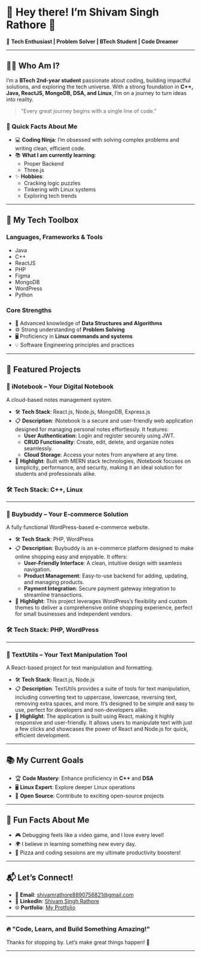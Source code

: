 # 🌟 Hey there! I’m **Shivam Singh Rathore** 👋

🚀 **Tech Enthusiast | Problem Solver | BTech Student | Code Dreamer**

---

## 🧑‍💻 Who Am I?

I’m a **BTech 2nd-year student** passionate about coding, building impactful solutions, and exploring the tech universe. With a strong foundation in **C++, Java, ReactJS, MongoDB, DSA, and Linux**, I’m on a journey to turn ideas into reality.

> “Every great journey begins with a single line of code.”

### 🎯 Quick Facts About Me
- 💻 **Coding Ninja**: I’m obsessed with solving complex problems and writing clean, efficient code.
- 📚 **What I am currently learning**:
  - Proper Backend
  - Three.js
- ✨ **Hobbies**:
  - Cracking logic puzzles
  - Tinkering with Linux systems
  - Exploring tech trends

---

## 🚀 My Tech Toolbox

### **Languages, Frameworks & Tools**
- Java
- C++
- ReactJS
- PHP
- Figma
- MongoDB
- WordPress
- Python

### **Core Strengths**
- 📌 Advanced knowledge of **Data Structures and Algorithms**
- ⚙️ Strong understanding of **Problem Solving**
- 🖥️ Proficiency in **Linux commands and systems**
- 💡 Software Engineering principles and practices

---

## 🌟 Featured Projects

### **🔧 iNotebook – Your Digital Notebook**
A cloud-based notes management system.

- 🛠️ **Tech Stack**: React.js, Node.js, MongoDB, Express.js
- 📋 **Description**: iNotebook is a secure and user-friendly web application designed for managing personal notes effortlessly. It features:
  - **User Authentication**: Login and register securely using JWT.
  - **CRUD Functionality**: Create, edit, delete, and organize notes seamlessly.
  - **Cloud Storage**: Access your notes from anywhere at any time.
- 🌟 **Highlight**: Built with MERN stack technologies, iNotebook focuses on simplicity, performance, and security, making it an ideal solution for students and professionals alike.

### **🛠️ Tech Stack**: C++, Linux

---

### **🔧 Buybuddy – Your E-commerce Solution**
A fully functional WordPress-based e-commerce website.

- 🛠️ **Tech Stack**: PHP, WordPress
- 📋 **Description**: Buybuddy is an e-commerce platform designed to make online shopping easy and enjoyable. It offers:
  - **User-Friendly Interface**: A clean, intuitive design with seamless navigation.
  - **Product Management**: Easy-to-use backend for adding, updating, and managing products.
  - **Payment Integration**: Secure payment gateway integration to streamline transactions.
- 🌟 **Highlight**: This project leverages WordPress’s flexibility and custom themes to deliver a comprehensive online shopping experience, perfect for small businesses and independent vendors.

### **🛠️ Tech Stack**: PHP, WordPress

---

### **🔧 TextUtils – Your Text Manipulation Tool**
A React-based project for text manipulation and formatting.

- 🛠️ **Tech Stack**: React.js, Node.js
- 📋 **Description**: TextUtils provides a suite of tools for text manipulation, including converting text to uppercase, lowercase, reversing text, removing extra spaces, and more. It’s designed to be simple and easy to use, perfect for developers and non-developers alike.
- 🌟 **Highlight**: The application is built using React, making it highly responsive and user-friendly. It allows users to manipulate text with just a few clicks and showcases the power of React and Node.js for quick, efficient development.

---

## 📚 My Current Goals

- 🏆 **Code Mastery**: Enhance proficiency in **C++** and **DSA**
- 🖥️ **Linux Expert**: Explore deeper Linux operations
- 🤝 **Open Source**: Contribute to exciting open-source projects

---

## 🌈 Fun Facts About Me

- 🎮 Debugging feels like a video game, and I love every level!
- 🌍 I believe in learning something new every day.
- 🍕 Pizza and coding sessions are my ultimate productivity boosters!

---

## 📬 Let’s Connect!

- 💌 **Email**: shivamrathore8890756821@gmail.com
- 💼 **LinkedIn**: [Shivam Singh Rathore](https://www.linkedin.com/in/shivam-singh-rathore-17a254246/)
- 🌐 **Portfolio**: [My Protfolio](https://my-protfolio-d9ee8.web.app/)

---

### 🔥 **"Code, Learn, and Build Something Amazing!"**
Thanks for stopping by. Let’s make great things happen! 🌟

---
